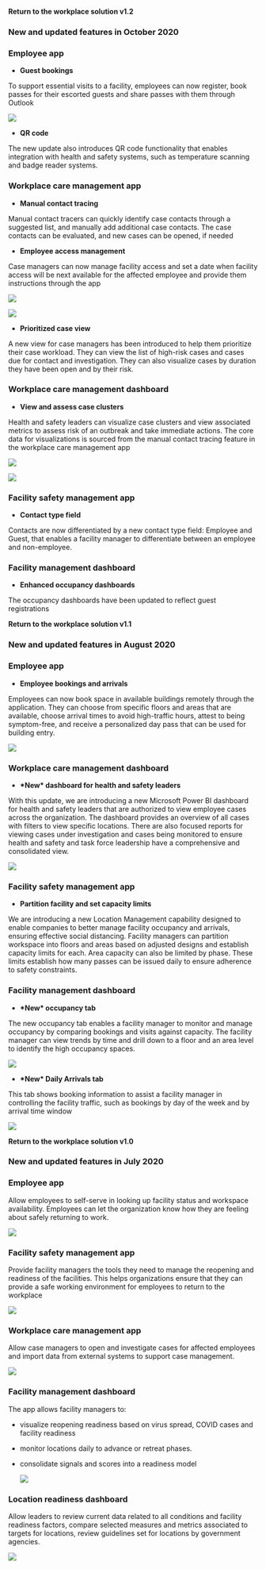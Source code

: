 **Return to the workplace solution v1.2**

### New and updated features in October 2020

### Employee app

-   **Guest bookings**

To support essential visits to a facility, employees can now register, book
passes for their escorted guests and share passes with them through Outlook

![](media/38abf6ee3591b8b99ce890461845f7f6.png)

-   **QR code**

The new update also introduces QR code functionality that enables integration
with health and safety systems, such as temperature scanning and badge reader
systems.

### Workplace care management app

-   **Manual contact tracing**

Manual contact tracers can quickly identify case contacts through a suggested
list, and manually add additional case contacts. The case contacts can be
evaluated, and new cases can be opened, if needed

-   **Employee access management**

Case managers can now manage facility access and set a date when facility access
will be next available for the affected employee and provide them instructions
through the app

![](media/65ca2eb60319457f9ce74307beea96ec.jpg)

![](media/3df2f7593efa5d3a247989b1440f4114.jpg)

-   **Prioritized case view**

A new view for case managers has been introduced to help them prioritize their
case workload. They can view the list of high-risk cases and cases due for
contact and investigation. They can also visualize cases by duration they have
been open and by their risk.

### Workplace care management dashboard

-   **View and assess case clusters**

Health and safety leaders can visualize case clusters and view associated
metrics to assess risk of an outbreak and take immediate actions. The core data
for visualizations is sourced from the manual contact tracing feature in the
workplace care management app

![](media/f8c7639bc912d7ea7360c11be84b38b9.png)

![](media/26fbcdb6a0e9e32b68f792b09af550d4.png)

### Facility safety management app

-   **Contact type field**

Contacts are now differentiated by a new contact type field: Employee and Guest,
that enables a facility manager to differentiate between an employee and
non-employee.

### Facility management dashboard

-   **Enhanced occupancy dashboards**

The occupancy dashboards have been updated to reflect guest registrations

**Return to the workplace solution v1.1**

### New and updated features in August 2020

### Employee app

-   **Employee bookings and arrivals**

Employees can now book space in available buildings remotely through the
application. They can choose from specific floors and areas that are available,
choose arrival times to avoid high-traffic hours, attest to being symptom-free,
and receive a personalized day pass that can be used for building entry.

![](media/3d395778f417df824e0ad868cbe93bfa.png)

### Workplace care management dashboard

-   **\*New\* dashboard for health and safety leaders**

With this update, we are introducing a new Microsoft Power BI dashboard for
health and safety leaders that are authorized to view employee cases across the
organization. The dashboard provides an overview of all cases with filters to
view specific locations. There are also focused reports for viewing cases under
investigation and cases being monitored to ensure health and safety and task
force leadership have a comprehensive and consolidated view.

![](media/9feef709b8cf163bb5b06fefded3558c.png)

### Facility safety management app

-   **Partition facility and set capacity limits**

We are introducing a new Location Management capability designed to enable
companies to better manage facility occupancy and arrivals, ensuring effective
social distancing. Facility managers can partition workspace into floors and
areas based on adjusted designs and establish capacity limits for each. Area
capacity can also be limited by phase. These limits establish how many passes
can be issued daily to ensure adherence to safety constraints. 

### Facility management dashboard

-   **\*New\* occupancy tab**

The new occupancy tab enables a facility manager to monitor and manage occupancy
by comparing bookings and visits against capacity. The facility manager can view
trends by time and drill down to a floor and an area level to identify the high
occupancy spaces.

![](media/992789d0d1a7dd2b9d9192a453272169.png)

-   **\*New\* Daily Arrivals tab**

This tab shows booking information to assist a facility manager in controlling
the facility traffic, such as bookings by day of the week and by arrival time
window

![](media/0360b9a89d9f59b0c81e91918e27fa1e.png)

**Return to the workplace solution v1.0**

### New and updated features in July 2020

### Employee app

Allow employees to self-serve in looking up facility status and workspace
availability. Employees can let the organization know how they are feeling about
safely returning to work.

![](media/7c071269ceb555e2e3637bc7d05ba348.png)

### Facility safety management app

Provide facility managers the tools they need to manage the reopening and
readiness of the facilities. This helps organizations ensure that they can
provide a safe working environment for employees to return to the workplace

![](media/7b3b0f7b8c4a0ad123a8659943b1d0e1.png)

### Workplace care management app

Allow case managers to open and investigate cases for affected employees and
import data from external systems to support case management.

![](media/567f2c212dcd692fcfd9c9620d684274.png)

### Facility management dashboard

The app allows facility managers to:

-   visualize reopening readiness based on virus spread, COVID cases and
    facility readiness

-   monitor locations daily to advance or retreat phases.

-   consolidate signals and scores into a readiness model

    ![](media/2f865676073dfecb508efc21310c8e59.png)

### Location readiness dashboard

Allow leaders to review current data related to all conditions and facility
readiness factors, compare selected measures and metrics associated to targets
for locations, review guidelines set for locations by government agencies.

![](media/1bbce096a03623667811de301baf7cb4.png)
